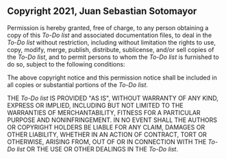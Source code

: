 ## Copyright 2021, Juan Sebastian Sotomayor

Permission is hereby granted, free of charge, to any person obtaining a copy of this _*To-Do list*_ and associated documentation files, to deal in the _*To-Do list*_ without restriction, including without limitation the rights to use, copy, modify, merge, publish, distribute, sublicense, and/or sell copies of the _*To-Do list*_, and to permit persons to whom the _*To-Do list*_ is furnished to do so, subject to the following conditions:

The above copyright notice and this permission notice shall be included in all copies or substantial portions of the _*To-Do list*_.

THE _*To-Do list*_ IS PROVIDED "AS IS", WITHOUT WARRANTY OF ANY KIND, EXPRESS OR IMPLIED, INCLUDING BUT NOT LIMITED TO THE WARRANTIES OF MERCHANTABILITY, FITNESS FOR A PARTICULAR PURPOSE AND NONINFRINGEMENT. IN NO EVENT SHALL THE AUTHORS OR COPYRIGHT HOLDERS BE LIABLE FOR ANY CLAIM, DAMAGES OR OTHER LIABILITY, WHETHER IN AN ACTION OF CONTRACT, TORT OR OTHERWISE, ARISING FROM, OUT OF OR IN CONNECTION WITH THE _*To-Do list*_ OR THE USE OR OTHER DEALINGS IN THE _*To-Do list*_.
